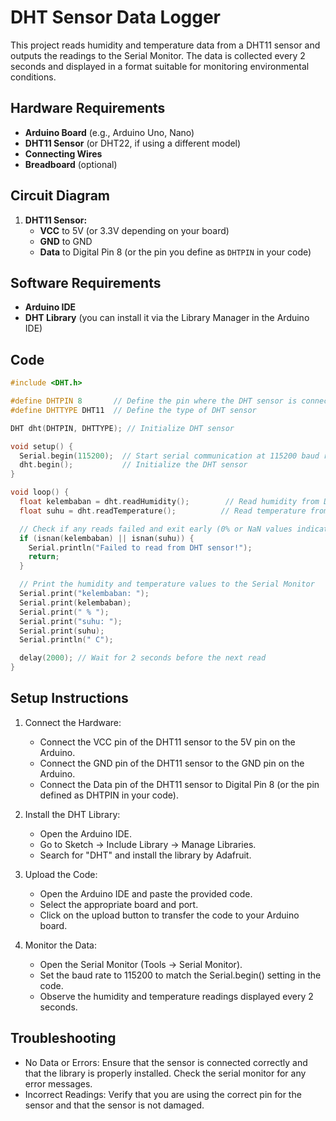 # DHT Sensor Data Logger

This project reads humidity and temperature data from a DHT11 sensor and outputs the readings to the Serial Monitor. The data is collected every 2 seconds and displayed in a format suitable for monitoring environmental conditions.

## Hardware Requirements

- **Arduino Board** (e.g., Arduino Uno, Nano)
- **DHT11 Sensor** (or DHT22, if using a different model)
- **Connecting Wires**
- **Breadboard** (optional)

## Circuit Diagram

1. **DHT11 Sensor:**
   - **VCC** to 5V (or 3.3V depending on your board)
   - **GND** to GND
   - **Data** to Digital Pin 8 (or the pin you define as `DHTPIN` in your code)

## Software Requirements

- **Arduino IDE**
- **DHT Library** (you can install it via the Library Manager in the Arduino IDE)

## Code

```cpp
#include <DHT.h>

#define DHTPIN 8       // Define the pin where the DHT sensor is connected
#define DHTTYPE DHT11  // Define the type of DHT sensor

DHT dht(DHTPIN, DHTTYPE); // Initialize DHT sensor

void setup() {
  Serial.begin(115200);  // Start serial communication at 115200 baud rate
  dht.begin();           // Initialize the DHT sensor
}

void loop() {
  float kelembaban = dht.readHumidity();        // Read humidity from DHT sensor
  float suhu = dht.readTemperature();          // Read temperature from DHT sensor

  // Check if any reads failed and exit early (0% or NaN values indicate failure)
  if (isnan(kelembaban) || isnan(suhu)) {
    Serial.println("Failed to read from DHT sensor!");
    return;
  }

  // Print the humidity and temperature values to the Serial Monitor
  Serial.print("kelembaban: ");
  Serial.print(kelembaban);
  Serial.print(" % ");
  Serial.print("suhu: ");
  Serial.print(suhu);
  Serial.println(" C");

  delay(2000); // Wait for 2 seconds before the next read
}
```

## Setup Instructions

1. Connect the Hardware:

   - Connect the VCC pin of the DHT11 sensor to the 5V pin on the Arduino.
   - Connect the GND pin of the DHT11 sensor to the GND pin on the Arduino.
   - Connect the Data pin of the DHT11 sensor to Digital Pin 8 (or the pin defined as DHTPIN in your code).

2. Install the DHT Library:

   - Open the Arduino IDE.
   - Go to Sketch -> Include Library -> Manage Libraries.
   - Search for "DHT" and install the library by Adafruit.

3. Upload the Code:

   - Open the Arduino IDE and paste the provided code.
   - Select the appropriate board and port.
   - Click on the upload button to transfer the code to your Arduino board.

4. Monitor the Data:
   - Open the Serial Monitor (Tools -> Serial Monitor).
   - Set the baud rate to 115200 to match the Serial.begin() setting in the code.
   - Observe the humidity and temperature readings displayed every 2 seconds.

## Troubleshooting

- No Data or Errors: Ensure that the sensor is connected correctly and that the library is properly installed. Check the serial monitor for any error messages.
- Incorrect Readings: Verify that you are using the correct pin for the sensor and that the sensor is not damaged.
